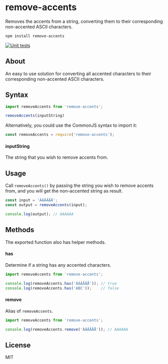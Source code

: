 # remove-accents

Removes the accents from a string, converting them to their corresponding non-accented ASCII characters.

```
npm install remove-accents
```

[![Unit tests](https://github.com/tyxla/remove-accents/actions/workflows/unit-tests.yml/badge.svg)](https://github.com/tyxla/remove-accents/actions/workflows/unit-tests.yml)

## About

An easy to use solution for converting all accented characters to their corresponding non-accented ASCII characters.

## Syntax

``` js
import removeAccents from 'remove-accents';

removeAccents(inputString)
```

Alternatively, you could use the CommonJS syntax to import it:

``` js
const removeAccents = require('remove-accents');
```

#### inputString

The string that you wish to remove accents from.

## Usage

Call `removeAccents()` by passing the string you wish to remove accents from, and you will get the non-accented string as result.

``` js
const input = 'ÀÁÂÃÄÅ';
const output = removeAccents(input);

console.log(output); // AAAAAA
```

## Methods

The exported function also has helper methods.

#### has

Determine if a string has any accented characters.

``` js
import removeAccents from 'remove-accents';

console.log(removeAccents.has('ÀÁÂÃÄÅ')); // true
console.log(removeAccents.has('ABC'));    // false
```

#### remove

Alias of `removeAccents`.

``` js
import removeAccents from 'remove-accents';

console.log(removeAccents.remove('ÀÁÂÃÄÅ')); // AAAAAA
```

## License

MIT

